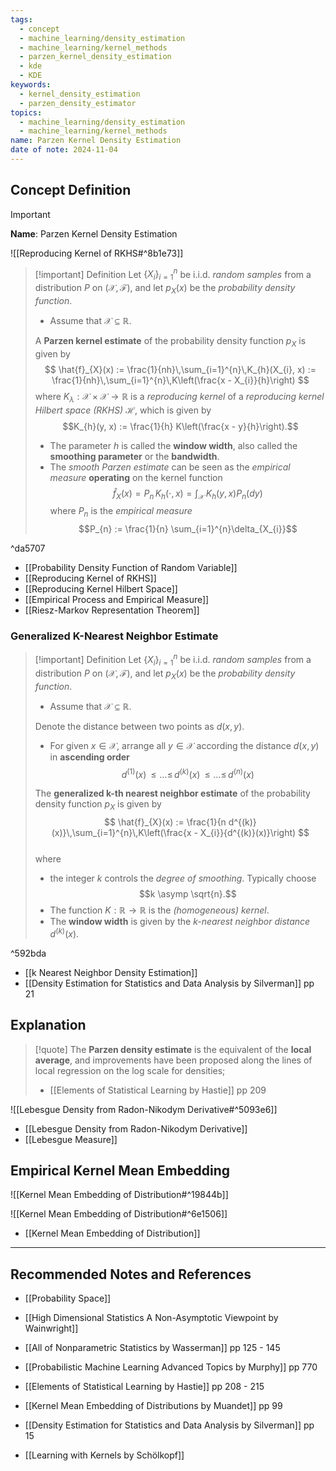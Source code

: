 ```yaml
---
tags:
  - concept
  - machine_learning/density_estimation
  - machine_learning/kernel_methods
  - parzen_kernel_density_estimation
  - kde
  - KDE
keywords:
  - kernel_density_estimation
  - parzen_density_estimator
topics:
  - machine_learning/density_estimation
  - machine_learning/kernel_methods
name: Parzen Kernel Density Estimation
date of note: 2024-11-04
---
```


## Concept Definition

>[!important]
>**Name**: Parzen Kernel Density Estimation

![[Reproducing Kernel of RKHS#^8b1e73]]

>[!important] Definition
>Let $\left\{ X_{i} \right\}_{i=1}^{n}$ be i.i.d. *random samples* from a distribution $P$ on $(\mathcal{X}, \mathscr{F})$, and let $p_{X}(x)$ be the *probability density function*. 
>
>- Assume that $\mathcal{X} \subseteq \mathbb{R}$.
>  
>A **Parzen kernel estimate** of the probability density function $p_{X}$ is given by 
>$$
>\hat{f}_{X}(x) := \frac{1}{nh}\,\sum_{i=1}^{n}\,K_{h}(X_{i}, x) :=  \frac{1}{nh}\,\sum_{i=1}^{n}\,K\left(\frac{x - X_{i}}{h}\right)
>$$
>where $K_{\lambda}: \mathcal{X} \times \mathcal{X} \to \mathbb{R}$ is a *reproducing kernel* of a *reproducing kernel Hilbert space (RKHS)* $\mathcal{H}$, which is given by $$K_{h}(y, x) := \frac{1}{h} K\left(\frac{x - y}{h}\right).$$
>- The parameter $h$ is called the **window width**, also called the **smoothing parameter** or the **bandwidth**.
>- The *smooth Parzen estimate* can be seen as the *empirical measure* **operating** on  the kernel function $$\hat{f}_{X}(x) = P_{n}\,K_{h}(\cdot, x) = \int_{\mathcal{X}}\,K_{h}(y, x)P_{n}(dy)$$ where $P_{n}$ is the *empirical measure* $$P_{n} := \frac{1}{n} \sum_{i=1}^{n}\delta_{X_{i}}$$

^da5707

- [[Probability Density Function of Random Variable]]
- [[Reproducing Kernel of RKHS]]
- [[Reproducing Kernel Hilbert Space]]
- [[Empirical Process and Empirical Measure]]
- [[Riesz-Markov Representation Theorem]]

### Generalized K-Nearest Neighbor Estimate

>[!important] Definition
>Let $\left\{ X_{i} \right\}_{i=1}^{n}$ be i.i.d. *random samples* from a distribution $P$ on $(\mathcal{X}, \mathscr{F})$, and let $p_{X}(x)$ be the *probability density function*. 
>
>- Assume that $\mathcal{X} \subseteq \mathbb{R}$.
>
>Denote the distance between two points as $d(x, y)$. 
>- For given $x\in \mathcal{X}$, arrange all $y\in \mathcal{X}$ according the distance $d(x, y)$ in **ascending order** $$d^{(1)}(x)  \,{\le}\ldots{\le}\, d^{(k)}(x) \,{\le}\ldots{\le}\, d^{(n)}(x)$$ 
>  
>The **generalized k-th nearest neighbor estimate** of the probability density function $p_{X}$ is given by 
>$$
>\hat{f}_{X}(x) := \frac{1}{n d^{(k)}(x)}\,\sum_{i=1}^{n}\,K\left(\frac{x - X_{i}}{d^{(k)}(x)}\right)
>$$  
>where
>- the integer $k$ controls the *degree of smoothing*. Typically choose $$k \asymp \sqrt{n}.$$
>- The function $K: \mathbb{R} \to \mathbb{R}$ is the *(homogeneous) kernel*.
>- The **window width** is given by the *$k$-nearest neighbor distance* $d^{(k)}(x)$.

^592bda

- [[k Nearest Neighbor Density Estimation]]
- [[Density Estimation for Statistics and Data Analysis by Silverman]] pp 21

## Explanation

>[!quote]
>The **Parzen density estimate** is the equivalent of the **local average**, and improvements have been proposed along the lines of local regression on the log scale for densities;
>
>- [[Elements of Statistical Learning by Hastie]] pp 209

![[Lebesgue Density from Radon-Nikodym Derivative#^5093e6]]

- [[Lebesgue Density from Radon-Nikodym Derivative]]
- [[Lebesgue Measure]]

## Empirical Kernel Mean Embedding

![[Kernel Mean Embedding of Distribution#^19844b]]

![[Kernel Mean Embedding of Distribution#^6e1506]]

- [[Kernel Mean Embedding of Distribution]]



-----------
##  Recommended Notes and References




- [[Probability Space]]


- [[High Dimensional Statistics A Non-Asymptotic Viewpoint by Wainwright]]
- [[All of Nonparametric Statistics by Wasserman]] pp 125 - 145
- [[Probabilistic Machine Learning Advanced Topics by Murphy]] pp 770
- [[Elements of Statistical Learning by Hastie]] pp 208 - 215
- [[Kernel Mean Embedding of Distributions by Muandet]] pp 99
- [[Density Estimation for Statistics and Data Analysis by Silverman]] pp 15
- [[Learning with Kernels by Schölkopf]]